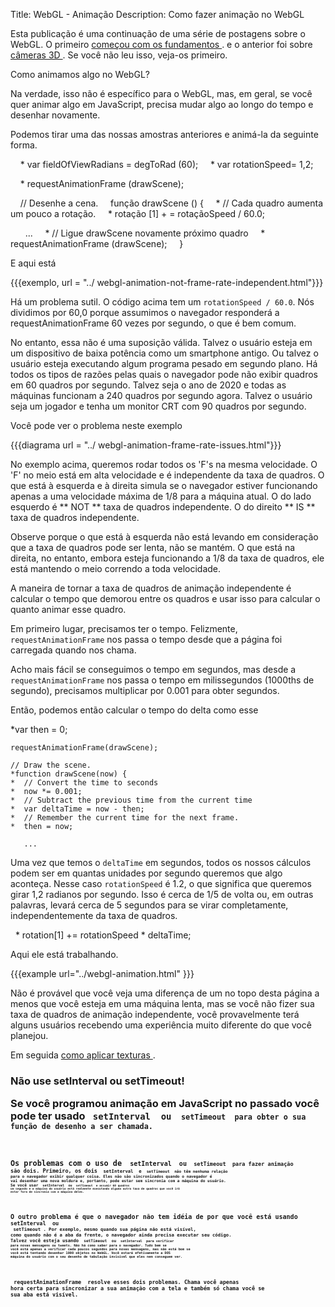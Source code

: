 Title: WebGL - Animação
Description: Como fazer animação no WebGL

Esta publicação é uma continuação de uma série de postagens sobre o WebGL.
O primeiro <a href="webgl-fundamentals.html"> começou com os fundamentos </a>.
e o anterior foi sobre <a href="webgl-3d-camera.html"> câmeras 3D </a>.
Se você não leu isso, veja-os primeiro.

Como animamos algo no WebGL?

Na verdade, isso não é específico para o WebGL, mas, em geral, se você quer animar algo em JavaScript, precisa mudar algo ao longo do tempo e desenhar novamente.

Podemos tirar uma das nossas amostras anteriores e animá-la da seguinte forma.

    * var fieldOfViewRadians = degToRad (60);
    * var rotationSpeed ​​= 1,2;

    * requestAnimationFrame (drawScene);

    // Desenhe a cena.
    função drawScene () {
    * // Cada quadro aumenta um pouco a rotação.
    * rotação [1] + = rotaçãoSpeed ​​/ 60.0;

      ...
    * // Ligue drawScene novamente próximo quadro
    * requestAnimationFrame (drawScene);
    }

E aqui está

{{{exemplo, url = "../ webgl-animation-not-frame-rate-independent.html"}}}

Há um problema sutil. O código acima tem um `rotationSpeed ​​/ 60.0`. Nós dividimos por 60,0 porque assumimos o navegador
responderá a requestAnimationFrame 60 vezes por segundo, o que é bem comum.

No entanto, essa não é uma suposição válida. Talvez o usuário esteja em um dispositivo de baixa potência como um smartphone antigo. Ou talvez o usuário esteja executando algum programa pesado em segundo plano. Há todos os tipos de razões pelas quais o navegador pode não exibir quadros em 60 quadros por segundo. Talvez seja o ano de 2020 e todas as máquinas funcionam a 240 quadros por segundo agora. Talvez o usuário seja um jogador e tenha um monitor CRT com 90 quadros por segundo.

Você pode ver o problema neste exemplo

{{{diagrama url = "../ webgl-animation-frame-rate-issues.html"}}}

No exemplo acima, queremos rodar todos os 'F's na mesma velocidade.
O 'F' no meio está em alta velocidade e é independente da taxa de quadros. O que está à esquerda e à direita simula se o navegador estiver funcionando apenas a uma velocidade máxima de 1/8 para a máquina atual. O do lado esquerdo é ** NOT ** taxa de quadros independente. O do direito ** IS ** taxa de quadros independente.

Observe porque o que está à esquerda não está levando em consideração que a taxa de quadros pode ser lenta, não se mantém. O que está na direita, no entanto, embora esteja funcionando a 1/8 da taxa de quadros, ele está mantendo o meio correndo a toda velocidade.

A maneira de tornar a taxa de quadros de animação independente é calcular o tempo que demorou entre os quadros e usar isso para calcular o quanto animar esse quadro.

Em primeiro lugar, precisamos ter o tempo. Felizmente, `requestAnimationFrame` nos passa o tempo desde que a página foi carregada quando nos chama.

Acho mais fácil se conseguimos o tempo em segundos, mas desde a
`requestAnimationFrame` nos passa o tempo em milissegundos (1000ths de segundo), precisamos multiplicar por 0.001 para obter segundos.

Então, podemos então calcular o tempo do delta como esse

*var then = 0;

    requestAnimationFrame(drawScene);

    // Draw the scene.
    *function drawScene(now) {
    *  // Convert the time to seconds
    *  now *= 0.001;
    *  // Subtract the previous time from the current time
    *  var deltaTime = now - then;
    *  // Remember the current time for the next frame.
    *  then = now;

       ...

Uma vez que temos o `deltaTime` em segundos, todos os nossos cálculos podem ser em quantas unidades por segundo queremos que algo aconteça. Nesse caso
`rotationSpeed` é 1.2, o que significa que queremos girar 1,2 radianos por segundo.
Isso é cerca de 1/5 de volta ou, em outras palavras, levará cerca de 5 segundos para se virar completamente, independentemente da taxa de quadros.

  *    rotation[1] += rotationSpeed * deltaTime;

Aqui ele está trabalhando.

{{{example url="../webgl-animation.html" }}}

Não é provável que você veja uma diferença de um no topo desta página a menos que você esteja em uma máquina lenta, mas se você não fizer sua taxa de quadros de animação independente, você provavelmente terá alguns usuários recebendo uma experiência muito diferente do que você planejou.

Em seguida <a href="webgl-3d-textures.html"> como aplicar texturas </a>.

<div class = "webgl_bottombar">
<h3> Não use setInterval ou setTimeout! </ h3>
<p> Se você programou animação em JavaScript no passado você pode ter usado <code> setInterval </ code> ou <code> setTimeout </ code> para obter o sua função de desenho a ser chamada.
</ p> <p>
Os problemas com o uso de <code> setInterval </ code> ou <code> setTimeout </ code> para fazer animação
são dois. Primeiro, os dois <code> setInterval </ code> e <code> setTimeout </ code> não têm nenhuma relação
para o navegador exibir qualquer coisa. Eles não são sincronizados quando o navegador é
vai desenhar uma nova moldura e, portanto, pode estar sem sincronia com a máquina do usuário.
Se você usar <code> setInterval </ code> ou <code> setTimeout </ code> e assumir 60 quadros
um segundo e a máquina do usuário está realmente executando alguma outra taxa de quadros que você irá
estar fora de sincronia com a máquina deles.
</ p> <p>
O outro problema é que o navegador não tem idéia de por que você está usando <code> setInterval </ code> ou
<code> setTimeout </ code>. Por exemplo, mesmo quando sua página não está visível,
como quando não é a aba da frente, o navegador ainda precisa executar seu código.
Talvez você esteja usando <code> setTimeout </ code> ou <code> setInterval </ code> para verificar
para novas mensagens ou tweets. Não há como saber para o navegador. Tudo bem se
você está apenas a verificar cada poucos segundos para novas mensagens, mas não está bom se
você está tentando desenhar 1000 objetos no WebGL. Você estará efetivamente a DOS
máquina do usuário com o seu desenho de tabulação invisível que eles nem conseguem ver.
</ p> <p>
<code> requestAnimationFrame </ code> resolve esses dois problemas. Chama você apenas
hora certa para sincronizar a sua animação com a tela e também só chama você se
sua aba está visível.
</ p>
</ div>
